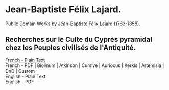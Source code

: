 # Jean-Baptiste Félix Lajard.

Public Domain Works by Jean-Baptiste Félix Lajard (1783-1858).

## Recherches sur le Culte du Cyprès pyramidal chez les Peuples civilisés de l'Antiquité.

[French - Plain Text](recherches-sur-le-culte-du-cypres-pyramidal/full-text-french.md)  
French - PDF | Biolinum | Atkinson | Cursive | Auriocus | Kerkis | Artemisia | DnD | Custom  
English - Plain Text  
English - PDF  
